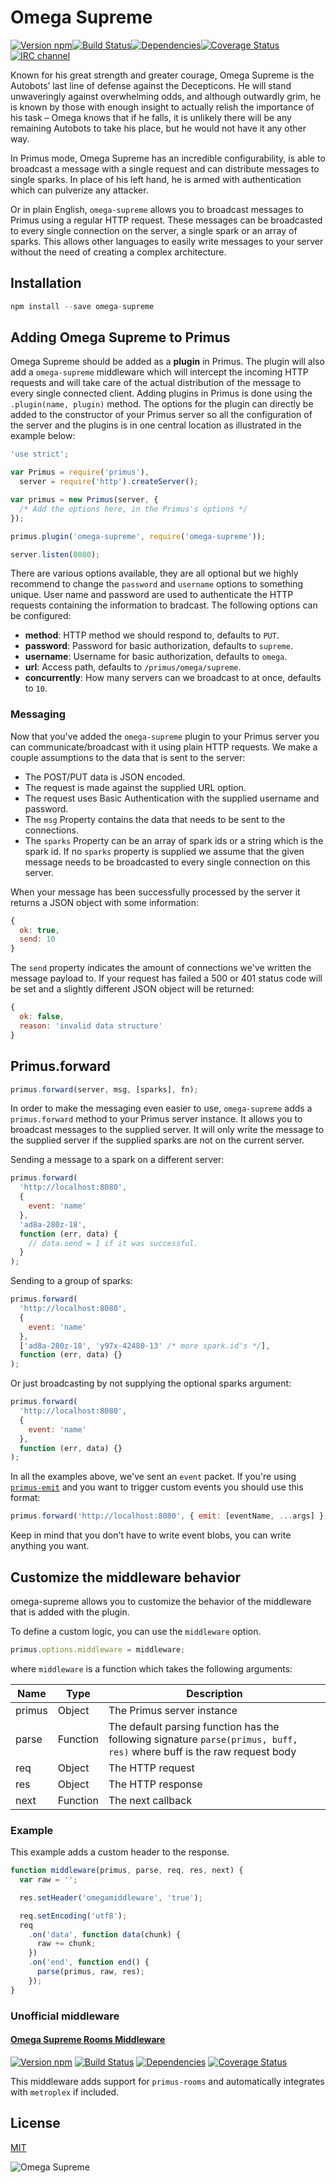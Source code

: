 # Omega Supreme

[![Version npm](https://img.shields.io/npm/v/omega-supreme.svg?style=flat-square)](http://browsenpm.org/package/omega-supreme)[![Build Status](https://img.shields.io/github/workflow/status/lpinca/omega-supreme/CI/master?label=CI)](https://github.com/lpinca/omega-supreme/actions?query=workflow%3ACI+branch%3Amaster)[![Dependencies](https://img.shields.io/david/primus/omega-supreme.svg?style=flat-square)](https://david-dm.org/primus/omega-supreme)[![Coverage Status](https://img.shields.io/coveralls/primus/omega-supreme/master.svg?style=flat-square)](https://coveralls.io/r/primus/omega-supreme?branch=master)[![IRC channel](https://img.shields.io/badge/IRC-irc.freenode.net%23primus-00a8ff.svg?style=flat-square)](https://webchat.freenode.net/?channels=primus)

Known for his great strength and greater courage, Omega Supreme is the Autobots’
last line of defense against the Decepticons. He will stand unwaveringly against
overwhelming odds, and although outwardly grim, he is known by those with enough
insight to actually relish the importance of his task – Omega knows that if he
falls, it is unlikely there will be any remaining Autobots to take his place,
but he would not have it any other way.

In Primus mode, Omega Supreme has an incredible configurability, is able to
broadcast a message with a single request and can distribute messages to single
sparks. In place of his left hand, he is armed with authentication which can
pulverize any attacker.

Or in plain English, `omega-supreme` allows you to broadcast messages to Primus
using a regular HTTP request. These messages can be broadcasted to every single
connection on the server, a single spark or an array of sparks. This allows
other languages to easily write messages to your server without the need of
creating a complex architecture.

## Installation

```js
npm install --save omega-supreme
```

## Adding Omega Supreme to Primus

Omega Supreme should be added as a **plugin** in Primus. The plugin will also
add a `omega-supreme` middleware which will intercept the incoming HTTP requests
and will take care of the actual distribution of the message to every single
connected client. Adding plugins in Primus is done using the
`.plugin(name, plugin)` method. The options for the plugin can directly be added
to the constructor of your Primus server so all the configuration of the server
and the plugins is in one central location as illustrated in the example below:

```js
'use strict';

var Primus = require('primus'),
  server = require('http').createServer();

var primus = new Primus(server, {
  /* Add the options here, in the Primus's options */
});

primus.plugin('omega-supreme', require('omega-supreme'));

server.listen(8080);
```

There are various options available, they are all optional but we highly
recommend to change the `password` and `username` options to something unique.
User name and password are used to authenticate the HTTP requests containing the
information to bradcast. The following options can be configured:

- **method**: HTTP method we should respond to, defaults to `PUT`.
- **password**: Password for basic authorization, defaults to `supreme`.
- **username**: Username for basic authorization, defaults to `omega`.
- **url**: Access path, defaults to `/primus/omega/supreme`.
- **concurrently**: How many servers can we broadcast to at once, defaults to
  `10`.

### Messaging

Now that you've added the `omega-supreme` plugin to your Primus server you can
communicate/broadcast with it using plain HTTP requests. We make a couple
assumptions to the data that is sent to the server:

- The POST/PUT data is JSON encoded.
- The request is made against the supplied URL option.
- The request uses Basic Authentication with the supplied username and password.
- The `msg` Property contains the data that needs to be sent to the connections.
- The `sparks` Property can be an array of spark ids or a string which is the
  spark id. If no `sparks` property is supplied we assume that the given message
  needs to be broadcasted to every single connection on this server.

When your message has been successfully processed by the server it returns a
JSON object with some information:

```js
{
  ok: true,
  send: 10
}
```

The `send` property indicates the amount of connections we've written the
message payload to. If your request has failed a 500 or 401 status code will be
set and a slightly different JSON object will be returned:

```js
{
  ok: false,
  reason: 'invalid data structure'
}
```

## Primus.forward

```js
primus.forward(server, msg, [sparks], fn);
```

In order to make the messaging even easier to use, `omega-supreme` adds a
`primus.forward` method to your Primus server instance. It allows you to
broadcast messages to the supplied server. It will only write the message to the
supplied server if the supplied sparks are not on the current server.

Sending a message to a spark on a different server:

```js
primus.forward(
  'http://localhost:8080',
  {
    event: 'name'
  },
  'ad8a-280z-18',
  function (err, data) {
    // data.send = 1 if it was successful.
  }
);
```

Sending to a group of sparks:

```js
primus.forward(
  'http://localhost:8080',
  {
    event: 'name'
  },
  ['ad8a-280z-18', 'y97x-42480-13' /* more spark.id's */],
  function (err, data) {}
);
```

Or just broadcasting by not supplying the optional sparks argument:

```js
primus.forward(
  'http://localhost:8080',
  {
    event: 'name'
  },
  function (err, data) {}
);
```

In all the examples above, we've sent an `event` packet. If you're using
[`primus-emit`](https://github.com/primus/primus-emit) and you want to trigger
custom events you should use this format:

```js
primus.forward('http://localhost:8080', { emit: [eventName, ...args] }, fn);
```

Keep in mind that you don't have to write event blobs, you can write anything
you want.

## Customize the middleware behavior

omega-supreme allows you to customize the behavior of the middleware that is
added with the plugin.

To define a custom logic, you can use the `middleware` option.

```js
primus.options.middleware = middleware;
```

where `middleware` is a function which takes the following arguments:

| Name   | Type     | Description                                                                                                            |
| ------ | -------- | ---------------------------------------------------------------------------------------------------------------------- |
| primus | Object   | The Primus server instance                                                                                             |
| parse  | Function | The default parsing function has the following signature `parse(primus, buff, res)` where buff is the raw request body |
| req    | Object   | The HTTP request                                                                                                       |
| res    | Object   | The HTTP response                                                                                                      |
| next   | Function | The next callback                                                                                                      |

### Example

This example adds a custom header to the response.

```js
function middleware(primus, parse, req, res, next) {
  var raw = '';

  res.setHeader('omegamiddleware', 'true');

  req.setEncoding('utf8');
  req
    .on('data', function data(chunk) {
      raw += chunk;
    })
    .on('end', function end() {
      parse(primus, raw, res);
    });
}
```

### Unofficial middleware

#### [Omega Supreme Rooms Middleware](https://github.com/fadeenk/omega-supreme-rooms-middleware)

[![Version npm](https://img.shields.io/npm/v/omega-supreme-rooms-middleware.svg?style=flat-square)](http://browsenpm.org/package/omega-supreme-rooms-middleware)
[![Build Status](https://img.shields.io/travis/fadeenk/omega-supreme-rooms-middleware/master.svg?style=flat-square)](https://travis-ci.org/fadeenk/omega-supreme-rooms-middleware)
[![Dependencies](https://img.shields.io/david/fadeenk/omega-supreme-rooms-middleware.svg?style=flat-square)](https://david-dm.org/fadeenk/omega-supreme-rooms-middleware)
[![Coverage Status](https://img.shields.io/coveralls/fadeenk/omega-supreme-rooms-middleware/master.svg?style=flat-square)](https://coveralls.io/r/fadeenk/omega-supreme-rooms-middleware?branch=master)

This middleware adds support for `primus-rooms` and automatically integrates
with `metroplex` if included.

## License

[MIT](LICENSE)

![Omega Supreme](https://raw.githubusercontent.com/primus/omega-supreme/master/logo.jpg)
